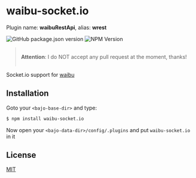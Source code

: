 # waibu-socket.io

Plugin name: **waibuRestApi**, alias: **wrest**

![GitHub package.json version](https://img.shields.io/github/package-json/v/ardhi/waibu-socket.io) ![NPM Version](https://img.shields.io/npm/v/waibu-socket.io)

> <br />**Attention**: I do NOT accept any pull request at the moment, thanks!<br /><br />

Socket.io support for [waibu](https://github.com/ardhi/waibu)

## Installation

Goto your ```<bajo-base-dir>``` and type:

```bash
$ npm install waibu-socket.io
```

Now open your ```<bajo-data-dir>/config/.plugins``` and put ```waibu-socket.io``` in it

## License

[MIT](LICENSE)
